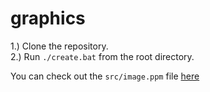 # graphics

1.) Clone the repository.  
2.) Run `./create.bat` from the root directory.

You can check out the `src/image.ppm` file [here](https://www.cs.rhodes.edu/welshc/COMP141_F16/ppmReader.html)